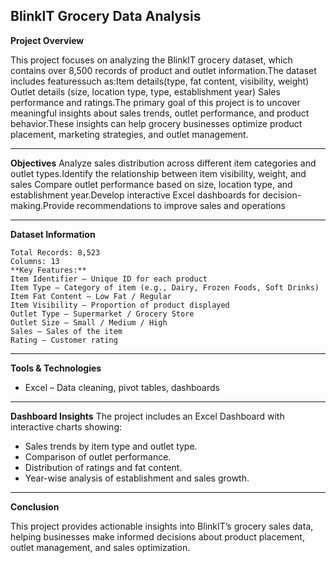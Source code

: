 ## BlinkIT Grocery Data Analysis

**Project Overview**

This project focuses on analyzing the BlinkIT grocery dataset, which contains over 8,500 records of product and outlet information.The dataset includes featuressuch as:Item details(type, fat content, visibility, weight) Outlet details (size, location type, type, establishment year) Sales performance and ratings.The primary goal of this project is to uncover meaningful insights about sales trends, outlet performance, and product behavior.These insights can help grocery businesses optimize product placement, marketing strategies, and
outlet management.

---

**Objectives**
Analyze sales distribution across different item categories and outlet types.Identify the relationship between item visibility, weight, and sales Compare outlet
performance based on size, location type, and establishment year.Develop interactive Excel dashboards for decision-making.Provide recommendations to improve sales and operations

---

**Dataset Information**
```
Total Records: 8,523
Columns: 13
**Key Features:**
Item Identifier – Unique ID for each product
Item Type – Category of item (e.g., Dairy, Frozen Foods, Soft Drinks)
Item Fat Content – Low Fat / Regular
Item Visibility – Proportion of product displayed
Outlet Type – Supermarket / Grocery Store
Outlet Size – Small / Medium / High
Sales – Sales of the item
Rating – Customer rating
```

---

**Tools & Technologies**
- Excel – Data cleaning, pivot tables, dashboards

---

**Dashboard Insights**
The project includes an Excel Dashboard with interactive charts showing:
- Sales trends by item type and outlet type.
- Comparison of outlet performance.
- Distribution of ratings and fat content.
- Year-wise analysis of establishment and sales growth.

---

**Conclusion**

This project provides actionable insights into BlinkIT’s grocery sales data, helping businesses make informed decisions about product placement, outlet management,
and sales optimization.

